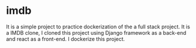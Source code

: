 # imdb
It is a simple project to practice dockerization of the a full stack project. It is a IMDB clone, I cloned this project using Django framework as a back-end and react as a front-end. I dockerize this project.
